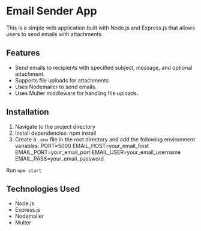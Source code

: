 # Email Sender App

This is a simple web application built with Node.js and Express.js that allows users to send emails with attachments.

## Features

- Send emails to recipients with specified subject, message, and optional attachment.
- Supports file uploads for attachments.
- Uses Nodemailer to send emails.
- Uses Multer middleware for handling file uploads.

## Installation
1. Navigate to the project directory
2. Install dependencies: npm install
3. Create a `.env` file in the root directory and add the following environment variables:
   PORT=5000
   EMAIL_HOST=your_email_host
   EMAIL_PORT=your_email_port
   EMAIL_USER=your_email_username
   EMAIL_PASS=your_email_password

Run ```npm start```


## Technologies Used

- Node.js
- Express.js
- Nodemailer
- Multer
